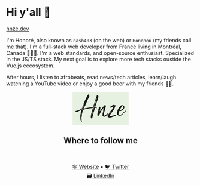 # Hi y'all 👋

[hnze.dev](https://hnze.dev)

I'm Honoré, also known as `nash403` (on the web) or `Hononou` (my friends call me that). I'm a full-stack web developer from France living in Montréal, Canada 👨🏾‍💻. I'm a web standards, and open-source enthusiast. Specialized in the JS/TS stack. My next goal is to explore more tech stacks oustide the Vue.js eccosystem.

After hours, I listen to afrobeats, read news/tech articles, learn/laugh watching a YouTube video or enjoy a good beer with my friends 🕺🏾.

<div align="center">
  <a href="https://www.hnze.dev/?ref=gh-logo" target="blank">
    <picture>
      <source srcset="https://raw.githubusercontent.com/nash403/static/main/svg/logo_colored_w_bg.svg" media="(prefers-color-scheme: dark)">
      <img align="center" width="150px" alt="Logo consisting of 'Hnze' written with a brush" src="https://raw.githubusercontent.com/nash403/static/main/svg/logo_colored_w_bg.svg">
    </picture>
  </a>
</div>

<h2 align="center">Where to follow me</h2>
<br>
<p align="center">
  <a href="https://www.hnze.dev/" target="_blank">🕸️ Website</a>
  &bull;
  <a href="https://twitter.com/nash403" target="_blank">🐦 Twitter</a>
  <br>
  <a href="https://www.linkedin.com/in/nash403/" target="_blank">🗃️ LinkedIn</a>
</p><br>
